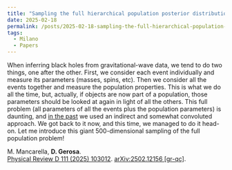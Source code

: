 ```yaml
---
title: "Sampling the full hierarchical population posterior distribution in gravitational-wave astronomy"
date: 2025-02-18
permalink: /posts/2025-02-18-sampling-the-full-hierarchical-population-posterior-distribution-in-gravitational-wave-astronomy
tags:
  - Milano
  - Papers
---
```


When inferring black holes from gravitational-wave data, we tend to do two things, one after the other. First, we consider each event individually and measure its parameters (masses, spins, etc). Then we consider all the events together and measure the population properties. This is what we do all the time, but, actually, if objects are now part of a population, those parameters should be looked at again in light of all the others. This full problem (all parameters of all the events plus the population parameters) is daunting, and [in the past](https://arxiv.org/abs/2108.02462) we used an indirect and somewhat convoluted approach. We got back to it now, and this time, we managed to do it head-on. Let me introduce this giant 500-dimensional sampling of the full population problem! 

M. Mancarella, **D. Gerosa**.\
[Physical Review D 111 (2025) 103012](https://journals.aps.org/prd/abstract/10.1103/PhysRevD.111.103012). [arXiv:2502.12156 [gr-qc]](https://arxiv.org/abs/2502.12156).